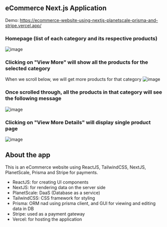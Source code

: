 ## eCommerce Next.js Application 

Demo: https://ecommerce-website-using-nextjs-planetscale-prisma-and-stripe.vercel.app/

### Homepage (list of each category and its respective products) 
![image](https://github.com/mansi-manhas/ecommerce-website-using-nextjs-planetscale-prisma-and-stripe/assets/18692751/2205b8ec-1a46-430d-8861-8633ca0e8509)

### Clicking on "View More" will show all the products for the selected category 
When we scroll below, we will get more products for that category
![image](https://github.com/mansi-manhas/ecommerce-website-using-nextjs-planetscale-prisma-and-stripe/assets/18692751/b06f1f87-ee8b-40c9-b978-68a35d11e1ac)

### Once scrolled through, all the products in that category will see the following message 
![image](https://github.com/mansi-manhas/ecommerce-website-using-nextjs-planetscale-prisma-and-stripe/assets/18692751/9bb5011c-f8e6-46f7-b9df-00343809c4a6)

### Clicking on "View More Details" will display single product page
![image](https://github.com/mansi-manhas/ecommerce-website-using-nextjs-planetscale-prisma-and-stripe/assets/18692751/1a155d8e-f8ee-48a5-a8d9-26ef1f84fdfc)


## About the app

This is an eCommerce website using ReactJS, TailwindCSS, NextJS, PlanetScale, Prisma and Stripe for payments.

- ReactJS: for creating UI components
- NextJS: for rendering data on the server side
- PlanetScale: DaaS (Database as a service)
- TailwindCSS: CSS framework for styling
- Prisma: ORM nad using prisma client, and GUI for viewing and editing data in DB
- Stripe: used as a payment gateway 
- Vercel: for hosting the application
